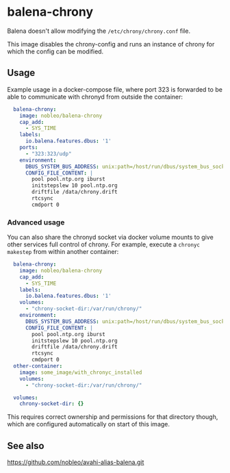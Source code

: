 # balena-chrony

Balena doesn't allow modifying the `/etc/chrony/chrony.conf` file.

This image disables the chrony-config and runs an instance of chrony for which the config can be modified.

## Usage

Example usage in a docker-compose file, where port 323 is forwarded to be able to communicate with chronyd from outside the container:

```yaml
  balena-chrony:
    image: nobleo/balena-chrony
    cap_add:
      - SYS_TIME
    labels:
      io.balena.features.dbus: '1'
    ports:
      - "323:323/udp"
    environment:
      DBUS_SYSTEM_BUS_ADDRESS: unix:path=/host/run/dbus/system_bus_socket
      CONFIG_FILE_CONTENT: |
        pool pool.ntp.org iburst
        initstepslew 10 pool.ntp.org
        driftfile /data/chrony.drift
        rtcsync
        cmdport 0
```

### Advanced usage
You can also share the chronyd socket via docker volume mounts to give other services full control of chrony. For example, execute a `chronyc makestep` from within another container:

```yaml
  balena-chrony:
    image: nobleo/balena-chrony
    cap_add:
      - SYS_TIME
    labels:
      io.balena.features.dbus: '1'
    volumes:
      - "chrony-socket-dir:/var/run/chrony/"
    environment:
      DBUS_SYSTEM_BUS_ADDRESS: unix:path=/host/run/dbus/system_bus_socket
      CONFIG_FILE_CONTENT: |
        pool pool.ntp.org iburst
        initstepslew 10 pool.ntp.org
        driftfile /data/chrony.drift
        rtcsync
        cmdport 0
  other-container:
    image: some_image/with_chronyc_installed
    volumes:
      - "chrony-socket-dir:/var/run/chrony/"

  volumes:
    chrony-socket-dir: {}
```

This requires correct ownership and permissions for that directory though, which are configured automatically on start of this image.

## See also
https://github.com/nobleo/avahi-alias-balena.git

